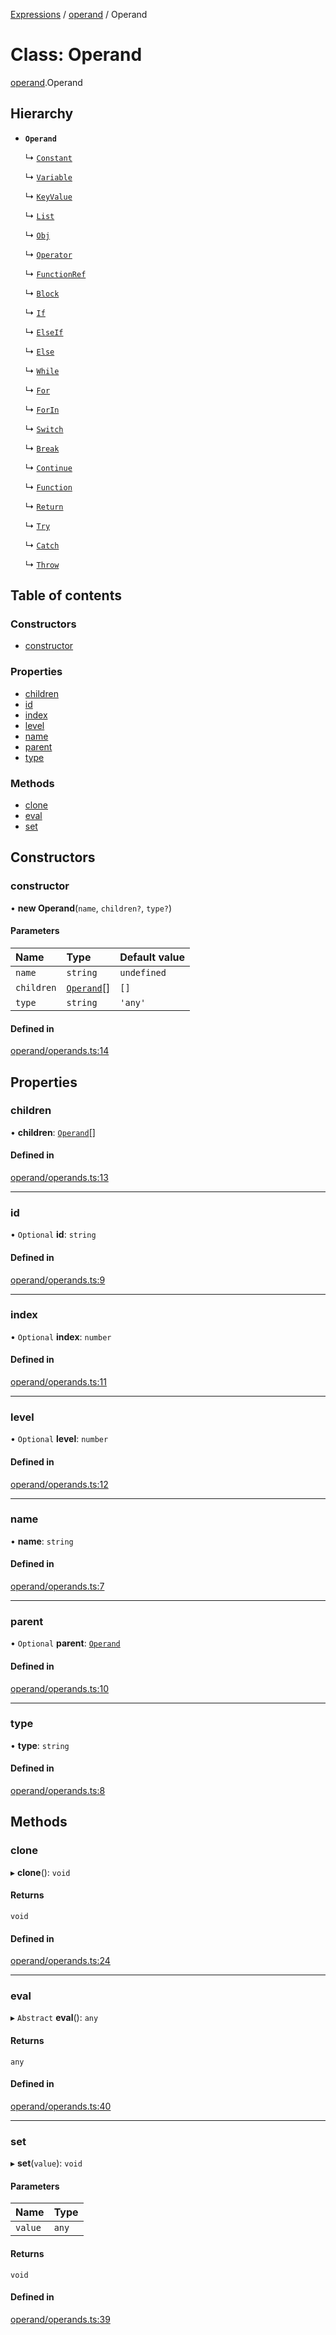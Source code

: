 [Expressions](../README.md) / [operand](../modules/operand.md) / Operand

# Class: Operand

[operand](../modules/operand.md).Operand

## Hierarchy

- **`Operand`**

  ↳ [`Constant`](operand.Constant.md)

  ↳ [`Variable`](operand.Variable.md)

  ↳ [`KeyValue`](operand.KeyValue.md)

  ↳ [`List`](operand.List.md)

  ↳ [`Obj`](operand.Obj.md)

  ↳ [`Operator`](operand.Operator.md)

  ↳ [`FunctionRef`](operand.FunctionRef.md)

  ↳ [`Block`](operand.Block.md)

  ↳ [`If`](operand.If.md)

  ↳ [`ElseIf`](operand.ElseIf.md)

  ↳ [`Else`](operand.Else.md)

  ↳ [`While`](operand.While.md)

  ↳ [`For`](operand.For.md)

  ↳ [`ForIn`](operand.ForIn.md)

  ↳ [`Switch`](operand.Switch.md)

  ↳ [`Break`](operand.Break.md)

  ↳ [`Continue`](operand.Continue.md)

  ↳ [`Function`](operand.Function.md)

  ↳ [`Return`](operand.Return.md)

  ↳ [`Try`](operand.Try.md)

  ↳ [`Catch`](operand.Catch.md)

  ↳ [`Throw`](operand.Throw.md)

## Table of contents

### Constructors

- [constructor](operand.Operand.md#constructor)

### Properties

- [children](operand.Operand.md#children)
- [id](operand.Operand.md#id)
- [index](operand.Operand.md#index)
- [level](operand.Operand.md#level)
- [name](operand.Operand.md#name)
- [parent](operand.Operand.md#parent)
- [type](operand.Operand.md#type)

### Methods

- [clone](operand.Operand.md#clone)
- [eval](operand.Operand.md#eval)
- [set](operand.Operand.md#set)

## Constructors

### constructor

• **new Operand**(`name`, `children?`, `type?`)

#### Parameters

| Name | Type | Default value |
| :------ | :------ | :------ |
| `name` | `string` | `undefined` |
| `children` | [`Operand`](operand.Operand.md)[] | `[]` |
| `type` | `string` | `'any'` |

#### Defined in

[operand/operands.ts:14](https://github.com/FlavioLionelRita/js-expressions/blob/1a6363c/src/lib/operand/operands.ts#L14)

## Properties

### children

• **children**: [`Operand`](operand.Operand.md)[]

#### Defined in

[operand/operands.ts:13](https://github.com/FlavioLionelRita/js-expressions/blob/1a6363c/src/lib/operand/operands.ts#L13)

___

### id

• `Optional` **id**: `string`

#### Defined in

[operand/operands.ts:9](https://github.com/FlavioLionelRita/js-expressions/blob/1a6363c/src/lib/operand/operands.ts#L9)

___

### index

• `Optional` **index**: `number`

#### Defined in

[operand/operands.ts:11](https://github.com/FlavioLionelRita/js-expressions/blob/1a6363c/src/lib/operand/operands.ts#L11)

___

### level

• `Optional` **level**: `number`

#### Defined in

[operand/operands.ts:12](https://github.com/FlavioLionelRita/js-expressions/blob/1a6363c/src/lib/operand/operands.ts#L12)

___

### name

• **name**: `string`

#### Defined in

[operand/operands.ts:7](https://github.com/FlavioLionelRita/js-expressions/blob/1a6363c/src/lib/operand/operands.ts#L7)

___

### parent

• `Optional` **parent**: [`Operand`](operand.Operand.md)

#### Defined in

[operand/operands.ts:10](https://github.com/FlavioLionelRita/js-expressions/blob/1a6363c/src/lib/operand/operands.ts#L10)

___

### type

• **type**: `string`

#### Defined in

[operand/operands.ts:8](https://github.com/FlavioLionelRita/js-expressions/blob/1a6363c/src/lib/operand/operands.ts#L8)

## Methods

### clone

▸ **clone**(): `void`

#### Returns

`void`

#### Defined in

[operand/operands.ts:24](https://github.com/FlavioLionelRita/js-expressions/blob/1a6363c/src/lib/operand/operands.ts#L24)

___

### eval

▸ `Abstract` **eval**(): `any`

#### Returns

`any`

#### Defined in

[operand/operands.ts:40](https://github.com/FlavioLionelRita/js-expressions/blob/1a6363c/src/lib/operand/operands.ts#L40)

___

### set

▸ **set**(`value`): `void`

#### Parameters

| Name | Type |
| :------ | :------ |
| `value` | `any` |

#### Returns

`void`

#### Defined in

[operand/operands.ts:39](https://github.com/FlavioLionelRita/js-expressions/blob/1a6363c/src/lib/operand/operands.ts#L39)
